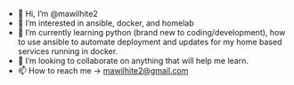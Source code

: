 - 👋 Hi, I’m @mawilhite2
- 👀 I’m interested in ansible, docker, and homelab
- 🌱 I’m currently learning python (brand new to coding/development), how to use ansible to automate deployment and updates for my home based services running in docker.
- 💞️ I’m looking to collaborate on anything that will help me learn.
- 📫 How to reach me -> mawilhite2@gmail.com

<!---
mawilhite2/mawilhite2 is a ✨ special ✨ repository because its `README.md` (this file) appears on your GitHub profile.
You can click the Preview link to take a look at your changes.
--->
